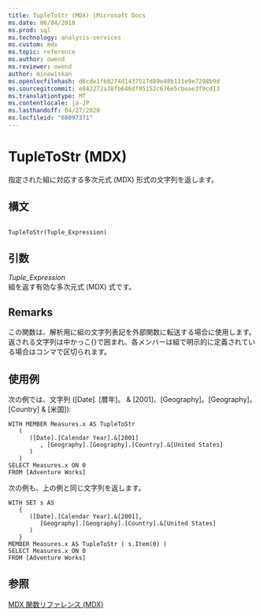 ```yaml
---
title: TupleToStr (MDX) |Microsoft Docs
ms.date: 06/04/2018
ms.prod: sql
ms.technology: analysis-services
ms.custom: mdx
ms.topic: reference
ms.author: owend
ms.reviewer: owend
author: minewiskan
ms.openlocfilehash: d6cde1f60274d1437517d89e48b111e9e7298b9d
ms.sourcegitcommit: e042272a38fb646df05152c676e5cbeae3f9cd13
ms.translationtype: MT
ms.contentlocale: ja-JP
ms.lasthandoff: 04/27/2020
ms.locfileid: "68097371"
---
```

# <a name="tupletostr-mdx"></a>TupleToStr (MDX)


  指定された組に対応する多次元式 (MDX) 形式の文字列を返します。  
  
## <a name="syntax"></a>構文  
  
```  
  
TupleToStr(Tuple_Expression)   
```  
  
## <a name="arguments"></a>引数  
 *Tuple_Expression*  
 組を返す有効な多次元式 (MDX) 式です。  
  
## <a name="remarks"></a>Remarks  
 この関数は、解析用に組の文字列表記を外部関数に転送する場合に使用します。 返される文字列は中かっこ{}で囲まれ、各メンバーは組で明示的に定義されている場合はコンマで区切られます。  
  
## <a name="examples"></a>使用例  
 次の例では、文字列 ([Date]. [暦年]。 & [2001]、[Geography]。[Geography]。[Country] & [米国]):  
  
```  
WITH MEMBER Measures.x AS TupleToStr   
   (   
      ([Date].[Calendar Year].&[2001]  
         , [Geography].[Geography].[Country].&[United States]  
      )  
   )     
SELECT Measures.x ON 0  
FROM [Adventure Works]  
```  
  
 次の例も、上の例と同じ文字列を返します。  
  
```  
WITH SET s AS   
   {  
      ([Date].[Calendar Year].&[2001],  
         [Geography].[Geography].[Country].&[United States]  
      )   
   }  
MEMBER Measures.x AS TupleToStr ( s.Item(0) )  
SELECT Measures.x ON 0  
FROM [Adventure Works]  
```  
  
## <a name="see-also"></a>参照  
 [MDX 関数リファレンス &#40;MDX&#41;](../mdx/mdx-function-reference-mdx.md)  
  
  
